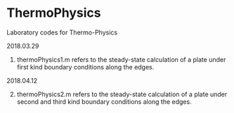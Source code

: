 # ThermoPhysics
Laboratory codes for Thermo-Physics

2018.03.29

1. thermoPhysics1.m refers to the steady-state calculation of a plate under first kind boundary conditions along the edges.

2018.04.12

2. thermoPhysics2.m refers to the steady-state calculation of a plate under second and third kind boundary conditions along the edges.

